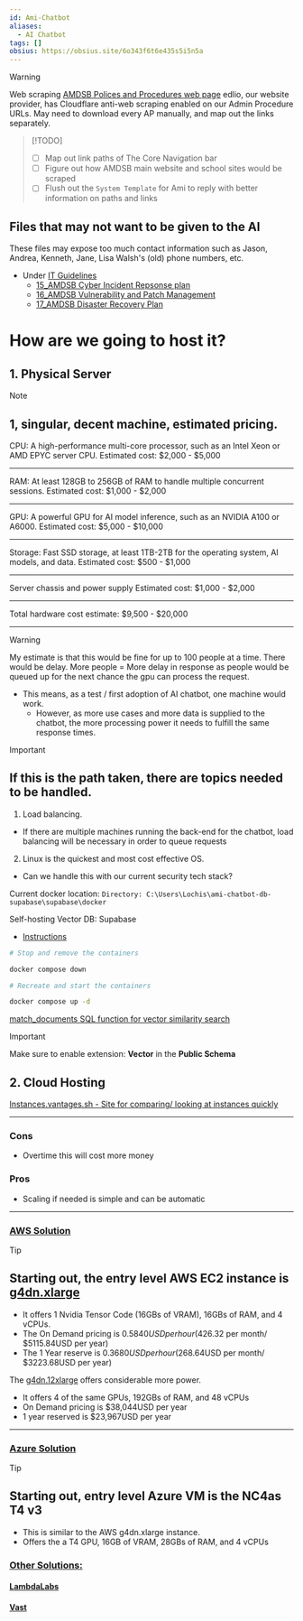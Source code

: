 ```yaml
---
id: Ami-Chatbot
aliases:
  - AI Chatbot
tags: []
obsius: https://obsius.site/6o343f6t6e435s5i5n5a
---
```


> [!WARNING]
> Web scraping [AMDSB Polices and Procedures web page](https://www.amdsb.ca/apps/pages/policiesprocedures)
> edlio, our website provider, has Cloudflare anti-web scraping enabled on our Admin Procedure URLs.
> May need to download every AP manually, and map out the links separately.

> [!TODO]
>
> - [ ] Map out link paths of The Core Navigation bar
> - [ ] Figure out how AMDSB main website and school sites would be scraped
> - [ ] Flush out the `System Template` for Ami to reply with better information on paths and links

## Files that may not want to be given to the AI

These files may expose too much contact information such as Jason, Andrea, Kenneth, Jane, Lisa Walsh's (old) phone numbers, etc.

- Under [IT Guidelines](https://amdsb.sharepoint.com/sites/Info/SSS/Documents/Forms/AllItems.aspx?viewpath=%2Fsites%2FInfo%2FSSS%2FDocuments%2FForms%2FAllItems%2Easpx&id=%2Fsites%2FInfo%2FSSS%2FDocuments%2FIT%20Information%20%26%20Resources%2FIT%20Guidelines&viewid=67b932a0%2Dcd43%2D4b96%2Db390%2Da8f723df8543)
  - [15_AMDSB Cyber Incident Repsonse plan](https://amdsb.sharepoint.com/:b:/r/sites/Info/SSS/Documents/IT%20Information%20%26%20Resources/IT%20Guidelines/15_AMDSB%20Cyber%20Incident%20Reponse%20Plan.pdf?csf=1&web=1&e=g2jRie)
  - [16_AMDSB Vulnerability and Patch Management](https://amdsb.sharepoint.com/:b:/r/sites/Info/SSS/Documents/IT%20Information%20%26%20Resources/IT%20Guidelines/16_AMDSB%20Vulnerability%20and%20Patch%20Management%20Guidelines.pdf?csf=1&web=1&e=i4Rq8a)
  - [17_AMDSB Disaster Recovery Plan](https://amdsb.sharepoint.com/:b:/r/sites/Info/SSS/Documents/IT%20Information%20%26%20Resources/IT%20Guidelines/17_AMDSB%20Disaster%20Recovery%20Plan.pdf?csf=1&web=1&e=CBewQd)

# How are we going to host it?

## 1. Physical Server

> [!NOTE]
>
> ## 1, singular, decent machine, estimated pricing.
>
> CPU: A high-performance multi-core processor, such as an Intel Xeon or AMD EPYC server CPU.
> Estimated cost: $2,000 - $5,000
>
> ---
>
> RAM: At least 128GB to 256GB of RAM to handle multiple concurrent sessions.
> Estimated cost: $1,000 - $2,000
>
> ---
>
> GPU: A powerful GPU for AI model inference, such as an NVIDIA A100 or A6000.
> Estimated cost: $5,000 - $10,000
>
> ---
>
> Storage: Fast SSD storage, at least 1TB-2TB for the operating system, AI models, and data.
> Estimated cost: $500 - $1,000
>
> ---
>
> Server chassis and power supply
> Estimated cost: $1,000 - $2,000
>
> ---
>
> Total hardware cost estimate: $9,500 - $20,000

---

> [!WARNING]
> My estimate is that this would be fine for up to 100 people at a time. There would be delay.
> More people = More delay in response as people would be queued up for the next chance the gpu can process the request.
>
> - This means, as a test / first adoption of AI chatbot, one machine would work.
>   - However, as more use cases and more data is supplied to the chatbot, the more processing power it needs to fulfill the same response times.

> [!important]
>
> ## If this is the path taken, there are topics needed to be handled.
>
> 1. Load balancing.
>
> - If there are multiple machines running the back-end for the chatbot, load balancing will be necessary in order to queue requests
>
> 2. Linux is the quickest and most cost effective OS.
>
> - Can we handle this with our current security tech stack?

Current docker location: `Directory: C:\Users\Lochis\ami-chatbot-db-supabase\supabase\docker`

Self-hosting Vector DB: Supabase

- [Instructions](https://supabase.com/docs/guides/self-hosting/docker)

```bash
# Stop and remove the containers

docker compose down

# Recreate and start the containers

docker compose up -d
```

[match_documents SQL function for vector similarity search](match_documents.md)

> [!IMPORTANT]
> Make sure to enable extension: **Vector** in the **Public Schema**

## 2. Cloud Hosting

[Instances.vantages.sh - Site for comparing/ looking at instances quickly](https://instances.vantage.sh/)

---

### Cons

- Overtime this will cost more money

### Pros

- Scaling if needed is simple and can be automatic

---

### <u>AWS Solution</u>

> [!TIP]
>
> ## Starting out, the entry level AWS EC2 instance is [g4dn.xlarge](https://instances.vantage.sh/aws/ec2/g4dn.xlarge)
>
> - It offers 1 Nvidia Tensor Code (16GBs of VRAM), 16GBs of RAM, and 4 vCPUs.
> - The On Demand pricing is $0.5840USD per hour ($426.32 per month/ $5115.84USD per year)
> - The 1 Year reserve is $0.3680USD per hour ($268.64USD per month/ $3223.68USD per year)

The [g4dn.12xlarge](https://instances.vantage.sh/aws/ec2/g4dn.12xlarge?region=ca-central-1&os=linux&cost_duration=annually&reserved_term=Standard.noUpfront) offers considerable more power.

- It offers 4 of the same GPUs, 192GBs of RAM, and 48 vCPUs
- On Demand pricing is $38,044USD per year
- 1 year reserved is $23,967USD per year

---

### <u>Azure Solution</u>

> [!TIP]
>
> ## Starting out, entry level Azure VM is the NC4as T4 v3
>
> - This is similar to the AWS g4dn.xlarge instance.
> - Offers the a T4 GPU, 16GB of VRAM, 28GBs of RAM, and 4 vCPUs

### <u>Other Solutions:</u>

#### [LambdaLabs](https://lambdalabs.com/)

#### [Vast](https://vast.ai/)

```

```
